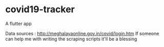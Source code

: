 # covid19-tracker
A flutter app 

Data sources : http://meghalayaonline.gov.in/covid/login.htm
If someone can help me with writing the scraping scripts it'll be a blessing
